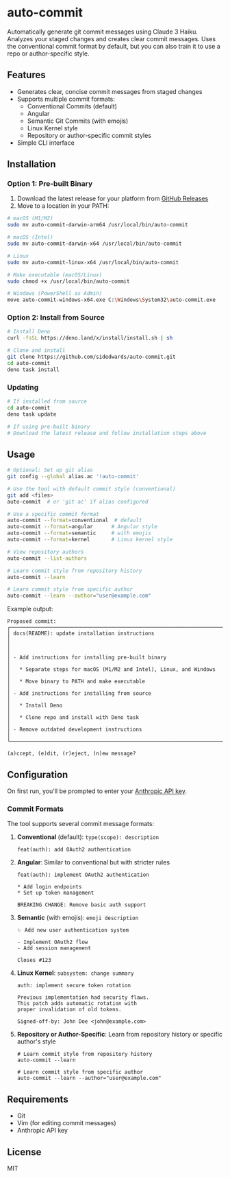 # auto-commit

Automatically generate git commit messages using Claude 3 Haiku. Analyzes your staged changes and creates clear commit messages. Uses the conventional commit format by default, but you can also train it to use a repo or author-specific style.

## Features

- Generates clear, concise commit messages from staged changes
- Supports multiple commit formats:
  - Conventional Commits (default)
  - Angular
  - Semantic Git Commits (with emojis)
  - Linux Kernel style
  - Repository or author-specific commit styles
- Simple CLI interface

## Installation

### Option 1: Pre-built Binary

1. Download the latest release for your platform from [GitHub Releases](https://github.com/sidedwards/auto-commit/releases)
2. Move to a location in your PATH:

```bash
# macOS (M1/M2)
sudo mv auto-commit-darwin-arm64 /usr/local/bin/auto-commit

# macOS (Intel)
sudo mv auto-commit-darwin-x64 /usr/local/bin/auto-commit

# Linux
sudo mv auto-commit-linux-x64 /usr/local/bin/auto-commit

# Make executable (macOS/Linux)
sudo chmod +x /usr/local/bin/auto-commit

# Windows (PowerShell as Admin)
move auto-commit-windows-x64.exe C:\Windows\System32\auto-commit.exe
```

### Option 2: Install from Source

````bash
# Install Deno
curl -fsSL https://deno.land/x/install/install.sh | sh

# Clone and install
git clone https://github.com/sidedwards/auto-commit.git
cd auto-commit
deno task install
````

### Updating

```bash
# If installed from source
cd auto-commit
deno task update

# If using pre-built binary
# Download the latest release and follow installation steps above
```

## Usage

```bash
# Optional: Set up git alias
git config --global alias.ac '!auto-commit'

# Use the tool with default commit style (conventional)
git add <files>
auto-commit  # or 'git ac' if alias configured

# Use a specific commit format
auto-commit --format=conventional  # default
auto-commit --format=angular      # Angular style
auto-commit --format=semantic     # with emojis
auto-commit --format=kernel       # Linux kernel style

# View repository authors
auto-commit --list-authors

# Learn commit style from repository history
auto-commit --learn

# Learn commit style from specific author
auto-commit --learn --author="user@example.com"
```

Example output:
```
Proposed commit:
┌────────────────────────────────────────────────────────────────────────┐
│ docs(README): update installation instructions                         │
│                                                                        │
│ - Add instructions for installing pre-built binary                     │
│   * Separate steps for macOS (M1/M2 and Intel), Linux, and Windows     │
│   * Move binary to PATH and make executable                            │
│ - Add instructions for installing from source                          │
│   * Install Deno                                                       │
│   * Clone repo and install with Deno task                              │
│ - Remove outdated development instructions                             │
└────────────────────────────────────────────────────────────────────────┘

(a)ccept, (e)dit, (r)eject, (n)ew message?
```

## Configuration

On first run, you'll be prompted to enter your [Anthropic API key](https://console.anthropic.com/account/keys).

### Commit Formats

The tool supports several commit message formats:

1. **Conventional** (default): `type(scope): description`
   ```
   feat(auth): add OAuth2 authentication
   ```

2. **Angular**: Similar to conventional but with stricter rules
   ```
   feat(auth): implement OAuth2 authentication

   * Add login endpoints
   * Set up token management

   BREAKING CHANGE: Remove basic auth support
   ```

3. **Semantic** (with emojis): `emoji description`
   ```
   ✨ Add new user authentication system

   - Implement OAuth2 flow
   - Add session management

   Closes #123
   ```

4. **Linux Kernel**: `subsystem: change summary`
   ```
   auth: implement secure token rotation

   Previous implementation had security flaws.
   This patch adds automatic rotation with
   proper invalidation of old tokens.

   Signed-off-by: John Doe <john@example.com>
   ```

5. **Repository or Author-Specific**: Learn from repository history or specific author's style
   ```
   # Learn commit style from repository history 
   auto-commit --learn

   # Learn commit style from specific author
   auto-commit --learn --author="user@example.com"
   ```

## Requirements

- Git
- Vim (for editing commit messages)
- Anthropic API key

## License

MIT
